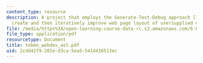 ```yaml
---
content_type: resource
description: A project that employs the Generate-Test-Debug approach [1] to randomly
  create and then iteratively improve web page layout of usersupplied content.
file: /media/https%3A/open-learning-course-data-rc.s3.amazonaws.com/6-871-knowledge-based-applications-systems-spring-2005/2cdd42f9201ed3ca5ea55414416513ec_tokmo_webdes_ast.pdf
file_type: application/pdf
resourcetype: Document
title: tokmo_webdes_ast.pdf
uid: 2cdd42f9-201e-d3ca-5ea5-5414416513ec
---
```

